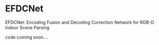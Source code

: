 # EFDCNet
EFDCNet: Encoding Fusion and Decoding Correction Network for RGB-D Indoor Scene Parsing

code coming soon....
